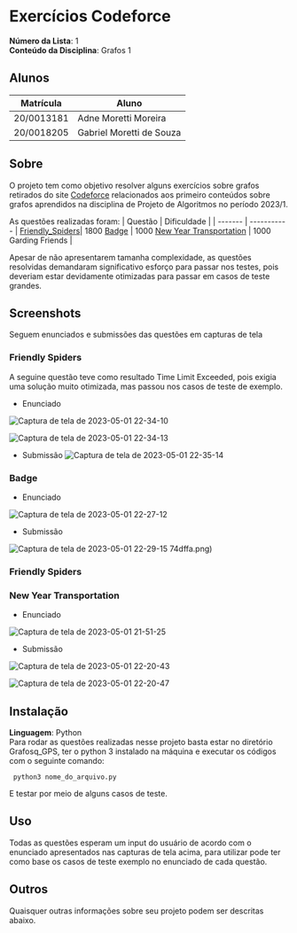 # Exercícios Codeforce

**Número da Lista**: 1<br>
**Conteúdo da Disciplina**: Grafos 1<br>

## Alunos
|Matrícula | Aluno |
| -- | -- |
| 20/0013181  |  Adne Moretti Moreira |
| 20/0018205  |  Gabriel Moretti de Souza |

## Sobre 
O projeto tem como objetivo resolver alguns exercícios sobre grafos retirados do site [Codeforce](https://codeforces.com/) relacionados aos primeiro conteúdos sobre grafos aprendidos na disciplina de Projeto de Algoritmos no período 2023/1.

As questões realizadas foram: 
| Questão | Dificuldade | 
| ------- | ----------- | 
[Friendly_Spiders](https://codeforces.com/problemset/problem/1775/D)| 1800
[Badge](https://codeforces.com/contest/1020/problem/B)      |  1000
[New Year Transportation](https://codeforces.com/problemset/problem/500/A) | 1000
Garding Friends | 

Apesar de não apresentarem tamanha complexidade, as questões resolvidas demandaram significativo esforço para passar 
nos testes, pois deveriam estar devidamente otimizadas para passar em casos de teste grandes.


## Screenshots
Seguem enunciados e submissões das questões em capturas de tela

### Friendly Spiders
A seguine questão teve como resultado Time Limit Exceeded, pois exigia uma solução muito otimizada, mas passou nos casos de teste de exemplo. 

- Enunciado

![Captura de tela de 2023-05-01 22-34-10](https://user-images.githubusercontent.com/64036847/235561181-7d783d0f-a13a-4334-8555-03648ab9d4e1.png)

![Captura de tela de 2023-05-01 22-34-13](https://user-images.githubusercontent.com/64036847/235561201-258bfe19-a968-4c11-8a35-485c5ac2b435.png)

- Submissão
![Captura de tela de 2023-05-01 22-35-14](https://user-images.githubusercontent.com/64036847/235561244-7f602772-b03c-40f6-9a78-766546d322e5.png)

### Badge
- Enunciado 

![Captura de tela de 2023-05-01 22-27-12](https://user-images.githubusercontent.com/64036847/235561435-19094ed7-87b3-412b-821a-e24bdc8405c2.png)

- Submissão

![Captura de tela de 2023-05-01 22-29-15](https://user-images.githubusercontent.com/64036847/235560390-06aad50c-7c97-4992-9cff-10147feefb7f.png)
74dffa.png)


### Friendly Spiders

### New Year Transportation
- Enunciado

![Captura de tela de 2023-05-01 21-51-25](https://user-images.githubusercontent.com/64036847/235559618-350c90d1-be1f-487a-8fb3-38f5a9d04421.png)

- Submissão

![Captura de tela de 2023-05-01 22-20-43](https://user-images.githubusercontent.com/64036847/235559758-5ff47cc5-aedf-4d6f-8242-bb9b87eab393.png)

![Captura de tela de 2023-05-01 22-20-47](https://user-images.githubusercontent.com/64036847/235559791-79dda3e7-7e43-4340-9c09-fb8bba429400.png)

## Instalação 
**Linguagem**: Python<br>
Para rodar as questões realizadas nesse projeto basta estar no diretório Grafosq_GPS, ter o python 3 instalado na máquina e executar os códigos com o seguinte comando: 

``` python3 nome_do_arquivo.py```

E testar por meio de alguns casos de teste. 

## Uso 
Todas as questões esperam um input do usuário de acordo com o enunciado apresentados nas capturas de tela acima, para utilizar pode ter como base os casos de teste exemplo no enunciado de cada questão. 

## Outros 
Quaisquer outras informações sobre seu projeto podem ser descritas abaixo.





